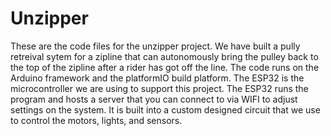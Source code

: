 # Unzipper 

These are the code files for the unzipper project. 
We have built a pully retreival sytem for a zipline that can autonomously bring the pulley back to the top of the zipline after a rider has got off the line.
The code runs on the Arduino framework and the platformIO build platform. 
The ESP32 is the microcontroller we are using to support this project. The ESP32 runs the program and hosts a server that you can connect to via WIFI to adjust settings on the system. 
It is built into a custom designed circuit that we use to control the motors, lights, and sensors. 

